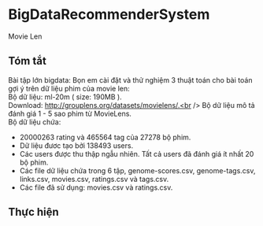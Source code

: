 # BigDataRecommenderSystem
Movie Len
## Tóm tắt
Bài tập lớn bigdata:
Bọn em cài đặt và thử nghiệm 3 thuật toán cho bài toán gợi ý trên dữ liệu phim của movie len:<br />
Bộ dữ liệu: ml-20m ( size: 190MB ).<br />
Download: http://grouplens.org/datasets/movielens/.<br />
Bộ dữ liệu mô tả đánh giá 1 - 5 sao phim từ MovieLens.<br />
Bộ dữ liệu chứa:<br />
- 20000263 rating và 465564 tag của 27278 bộ phim.
- Dữ liệu đươc tạo bởi 138493 users.
- Các users được thu thập ngẫu nhiên. Tất cả users đã đánh giá ít nhất
20 bộ phim.
- Các file dữ liệu chứa trong 6 tập, genome-scores.csv,
genome-tags.csv, links.csv, movies.csv, ratings.csv và tags.csv.
- Các file đã sử dụng: movies.csv và ratings.csv.
## Thực hiện

